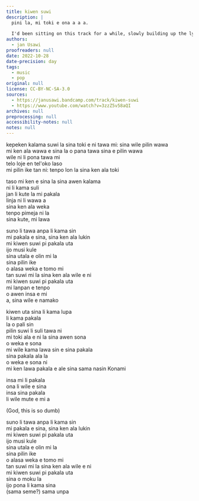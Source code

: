 ```yaml
---
title: kiwen suwi
description: |
  pini la, mi toki e ona a a a.
  
  I'd been sitting on this track for a while, slowly building up the lyrics for it. Might've put it out sooner were it not for the whole 7/8 bit, but I like how it turned out given that time. This one's a bit of a doozy to be putting out; the vocals part was very demanding, and lyrically there's only so much this leaves to the imagination lol. But hey, the jan Usawi project is nothing if not experimental, anti-perfectionist, and a little bit :florshed: sometimes.
authors:
  - jan Usawi
proofreaders: null
date: 2022-10-28
date-precision: day
tags:
  - music
  - pop
original: null
license: CC-BY-NC-SA-3.0
sources:
  - https://janusawi.bandcamp.com/track/kiwen-suwi
  - https://www.youtube.com/watch?v=3zzZ5v58aQI
archives: null
preprocessing: null
accessibility-notes: null
notes: null
---
```


kepeken kalama suwi la sina toki e ni tawa mi: sina wile pilin wawa  \
mi ken ala wawa e sina la o pana tawa sina e pilin wawa  \
wile ni li pona tawa mi  \
telo loje en tel'oko laso  \
mi pilin ike tan ni: tenpo lon la sina ken ala toki

taso mi ken e sina la sina awen kalama  \
ni li kama suli  \
jan li kute la mi pakala  \
linja ni li wawa a  \
sina ken ala weka  \
tenpo pimeja ni la  \
sina kute, mi lawa

suno li tawa anpa li kama sin  \
mi pakala e sina, sina ken ala lukin  \
mi kiwen suwi pi pakala uta  \
ijo musi kule  \
sina utala e olin mi la   \
sina pilin ike  \
o alasa weka e tomo mi  \
tan suwi mi la sina ken ala wile e ni  \
mi kiwen suwi pi pakala uta  \
mi lanpan e tenpo  \
o awen insa e mi  \
a, sina wile e namako

kiwen uta sina li kama lupa  \
li kama pakala  \
la o pali sin  \
pilin suwi li suli tawa ni  \
mi toki ala e ni la sina awen sona  \
o weka e sona  \
mi wile kama lawa sin e sina pakala  \
sina pakala ala la  \
o weka e sona ni  \
mi ken lawa pakala e ale sina sama nasin Konami

insa mi li pakala  \
ona li wile e sina  \
insa sina pakala   \
li wile mute e mi a

(God, this is so dumb)

suno li tawa anpa li kama sin  \
mi pakala e sina, sina ken ala lukin  \
mi kiwen suwi pi pakala uta  \
ijo musi kule  \
sina utala e olin mi la   \
sina pilin ike  \
o alasa weka e tomo mi  \
tan suwi mi la sina ken ala wile e ni  \
mi kiwen suwi pi pakala uta  \
sina o moku la  \
ijo pona li kama sina  \
(sama seme?) sama unpa